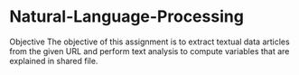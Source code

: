 # Natural-Language-Processing
Objective The objective of this assignment is to extract textual data articles from the given URL and perform text analysis to compute variables that are explained in shared file. 
